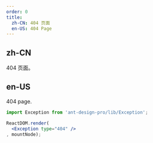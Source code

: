 ```yaml
---
order: 0
title:
  zh-CN: 404 页面
  en-US: 404 Page
---
```


## zh-CN

404 页面。

## en-US

404 page.

````jsx
import Exception from 'ant-design-pro/lib/Exception';

ReactDOM.render(
  <Exception type="404" />
, mountNode);
````
